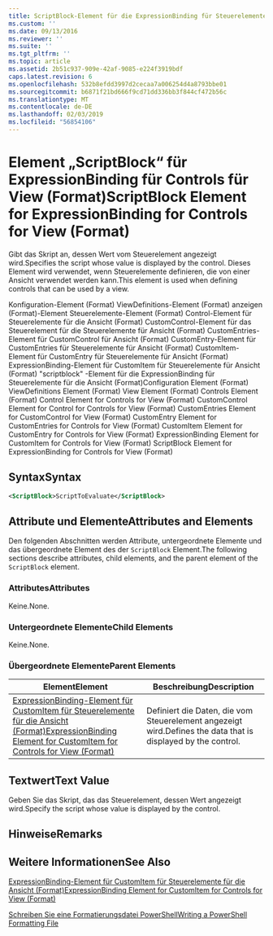```yaml
---
title: ScriptBlock-Element für die ExpressionBinding für Steuerelemente für die Ansicht (Format) | Microsoft-Dokumentation
ms.custom: ''
ms.date: 09/13/2016
ms.reviewer: ''
ms.suite: ''
ms.tgt_pltfrm: ''
ms.topic: article
ms.assetid: 2b51c937-909e-42af-9085-e224f3919bdf
caps.latest.revision: 6
ms.openlocfilehash: 532b8efdd3997d2cecaa7a006254d4a8793bbe01
ms.sourcegitcommit: b6871f21bd666f9cd71dd336bb3f844cf472b56c
ms.translationtype: MT
ms.contentlocale: de-DE
ms.lasthandoff: 02/03/2019
ms.locfileid: "56854106"
---
```

# <a name="scriptblock-element-for-expressionbinding-for-controls-for-view-format"></a><span data-ttu-id="1143e-102">Element „ScriptBlock“ für ExpressionBinding für Controls für View (Format)</span><span class="sxs-lookup"><span data-stu-id="1143e-102">ScriptBlock Element for ExpressionBinding for Controls for View (Format)</span></span>

<span data-ttu-id="1143e-103">Gibt das Skript an, dessen Wert vom Steuerelement angezeigt wird.</span><span class="sxs-lookup"><span data-stu-id="1143e-103">Specifies the script whose value is displayed by the control.</span></span> <span data-ttu-id="1143e-104">Dieses Element wird verwendet, wenn Steuerelemente definieren, die von einer Ansicht verwendet werden kann.</span><span class="sxs-lookup"><span data-stu-id="1143e-104">This element is used when defining controls that can be used by a view.</span></span>

<span data-ttu-id="1143e-105">Konfiguration-Element (Format) ViewDefinitions-Element (Format) anzeigen (Format)-Element Steuerelemente-Element (Format) Control-Element für Steuerelemente für die Ansicht (Format) CustomControl-Element für das Steuerelement für die Steuerelemente für Ansicht (Format) CustomEntries-Element für CustomControl für Ansicht (Format) CustomEntry-Element für CustomEntries für Steuerelemente für Ansicht (Format) CustomItem-Element für CustomEntry für Steuerelemente für Ansicht (Format) ExpressionBinding-Element für CustomItem für Steuerelemente für Ansicht (Format) "scriptblock" -Element für die ExpressionBinding für Steuerelemente für die Ansicht (Format)</span><span class="sxs-lookup"><span data-stu-id="1143e-105">Configuration Element (Format) ViewDefinitions Element (Format) View Element (Format) Controls Element (Format) Control Element for Controls for View (Format) CustomControl Element for Control for Controls for View (Format) CustomEntries Element for CustomControl for View (Format) CustomEntry Element for CustomEntries for Controls for View (Format) CustomItem Element for CustomEntry for Controls for View (Format) ExpressionBinding Element for CustomItem for Controls for View (Format) ScriptBlock Element for ExpressionBinding for Controls for View (Format)</span></span>

## <a name="syntax"></a><span data-ttu-id="1143e-106">Syntax</span><span class="sxs-lookup"><span data-stu-id="1143e-106">Syntax</span></span>

```xml
<ScriptBlock>ScriptToEvaluate</ScriptBlock>
```

## <a name="attributes-and-elements"></a><span data-ttu-id="1143e-107">Attribute und Elemente</span><span class="sxs-lookup"><span data-stu-id="1143e-107">Attributes and Elements</span></span>

<span data-ttu-id="1143e-108">Den folgenden Abschnitten werden Attribute, untergeordnete Elemente und das übergeordnete Element des der `ScriptBlock` Element.</span><span class="sxs-lookup"><span data-stu-id="1143e-108">The following sections describe attributes, child elements, and the parent element of the `ScriptBlock` element.</span></span>

### <a name="attributes"></a><span data-ttu-id="1143e-109">Attributes</span><span class="sxs-lookup"><span data-stu-id="1143e-109">Attributes</span></span>

<span data-ttu-id="1143e-110">Keine.</span><span class="sxs-lookup"><span data-stu-id="1143e-110">None.</span></span>

### <a name="child-elements"></a><span data-ttu-id="1143e-111">Untergeordnete Elemente</span><span class="sxs-lookup"><span data-stu-id="1143e-111">Child Elements</span></span>

<span data-ttu-id="1143e-112">Keine.</span><span class="sxs-lookup"><span data-stu-id="1143e-112">None.</span></span>

### <a name="parent-elements"></a><span data-ttu-id="1143e-113">Übergeordnete Elemente</span><span class="sxs-lookup"><span data-stu-id="1143e-113">Parent Elements</span></span>

|<span data-ttu-id="1143e-114">Element</span><span class="sxs-lookup"><span data-stu-id="1143e-114">Element</span></span>|<span data-ttu-id="1143e-115">Beschreibung</span><span class="sxs-lookup"><span data-stu-id="1143e-115">Description</span></span>|
|-------------|-----------------|
|[<span data-ttu-id="1143e-116">ExpressionBinding-Element für CustomItem für Steuerelemente für die Ansicht (Format)</span><span class="sxs-lookup"><span data-stu-id="1143e-116">ExpressionBinding Element for CustomItem for Controls for View (Format)</span></span>](./expressionbinding-element-for-customitem-for-controls-for-view-format.md)|<span data-ttu-id="1143e-117">Definiert die Daten, die vom Steuerelement angezeigt wird.</span><span class="sxs-lookup"><span data-stu-id="1143e-117">Defines the data that is displayed by the control.</span></span>|

## <a name="text-value"></a><span data-ttu-id="1143e-118">Textwert</span><span class="sxs-lookup"><span data-stu-id="1143e-118">Text Value</span></span>

<span data-ttu-id="1143e-119">Geben Sie das Skript, das das Steuerelement, dessen Wert angezeigt wird.</span><span class="sxs-lookup"><span data-stu-id="1143e-119">Specify the script whose value is displayed by the control.</span></span>

## <a name="remarks"></a><span data-ttu-id="1143e-120">Hinweise</span><span class="sxs-lookup"><span data-stu-id="1143e-120">Remarks</span></span>

## <a name="see-also"></a><span data-ttu-id="1143e-121">Weitere Informationen</span><span class="sxs-lookup"><span data-stu-id="1143e-121">See Also</span></span>

[<span data-ttu-id="1143e-122">ExpressionBinding-Element für CustomItem für Steuerelemente für die Ansicht (Format)</span><span class="sxs-lookup"><span data-stu-id="1143e-122">ExpressionBinding Element for CustomItem for Controls for View (Format)</span></span>](./expressionbinding-element-for-customitem-for-controls-for-view-format.md)

[<span data-ttu-id="1143e-123">Schreiben Sie eine Formatierungsdatei PowerShell</span><span class="sxs-lookup"><span data-stu-id="1143e-123">Writing a PowerShell Formatting File</span></span>](./writing-a-powershell-formatting-file.md)
